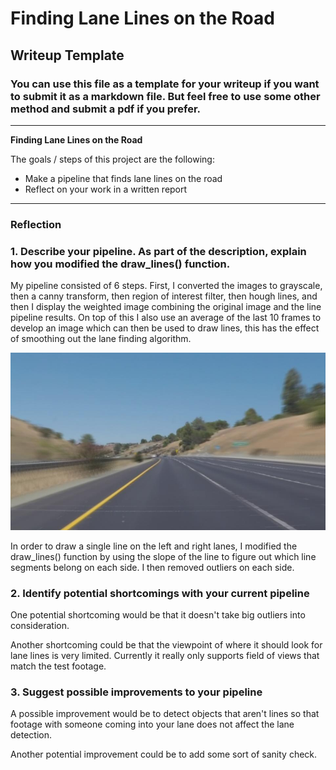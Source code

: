 # **Finding Lane Lines on the Road** 

## Writeup Template

### You can use this file as a template for your writeup if you want to submit it as a markdown file. But feel free to use some other method and submit a pdf if you prefer.

---

**Finding Lane Lines on the Road**

The goals / steps of this project are the following:
* Make a pipeline that finds lane lines on the road
* Reflect on your work in a written report


[//]: # (Image References)

[image2]: ./test_images/average_test.jpg "average"

---

### Reflection

### 1. Describe your pipeline. As part of the description, explain how you modified the draw_lines() function.

My pipeline consisted of 6 steps. First, I converted the images to grayscale, then a canny transform, then region of interest filter, then hough lines, and then I display the weighted image combining the original image and the line pipeline results. On top of this I also use an average of the last 10 frames to develop an image which can then be used to draw lines, this has the effect of smoothing out the lane finding algorithm.

![alt text][image2]

In order to draw a single line on the left and right lanes, I modified the draw_lines() function by using the slope of the line to figure out which line segments belong on each side. I then removed outliers on each side. 



### 2. Identify potential shortcomings with your current pipeline


One potential shortcoming would be that it doesn't take big outliers into consideration.  

Another shortcoming could be that the viewpoint of where it should look for lane lines is very limited. Currently it really only supports field of views that match the test footage.


### 3. Suggest possible improvements to your pipeline

A possible improvement would be to detect objects that aren't lines so that footage with someone coming into your lane does not affect the lane detection.


Another potential improvement could be to add some sort of sanity check.
